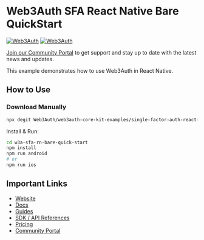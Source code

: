 # Web3Auth SFA React Native Bare QuickStart

[![Web3Auth](https://img.shields.io/badge/Web3Auth-SDK-blue)](https://web3auth.io/docs/sdk/core-kit/sfa-react-native)
[![Web3Auth](https://img.shields.io/badge/Web3Auth-Community-cyan)](https://web3auth.io/community)

[Join our Community Portal](https://web3auth.io/community) to get support and stay up to date with the latest news and updates.

This example demonstrates how to use Web3Auth in React Native.

## How to Use

### Download Manually

```bash
npx degit Web3Auth/web3auth-core-kit-examples/single-factor-auth-react-native/sfa-rn-bare-quick-start w3a-sfa-rn-bare-quick-start
```

Install & Run:

```bash
cd w3a-sfa-rn-bare-quick-start
npm install
npm run android
# or
npm run ios
```

## Important Links

- [Website](https://web3auth.io)
- [Docs](https://web3auth.io/docs)
- [Guides](https://web3auth.io/docs/guides)
- [SDK / API References](https://web3auth.io/docs/sdk)
- [Pricing](https://web3auth.io/pricing.html)
- [Community Portal](https://community.web3auth.io)
